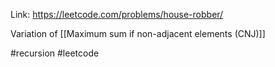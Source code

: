 Link: https://leetcode.com/problems/house-robber/

Variation of [[Maximum sum if non-adjacent elements (CNJ)]] 

#recursion #leetcode 